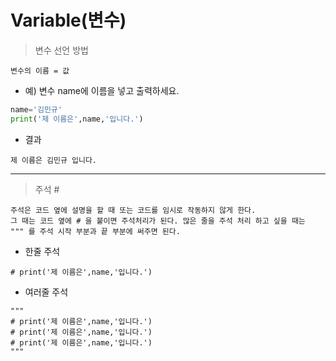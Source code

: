 # Variable(변수)

> 변수 선언 방법
```
변수의 이름 = 값
```

- 예) 변수 name에 이름을 넣고 출력하세요.

```python
name='김민규'
print('제 이름은',name,'입니다.')
```
- 결과
```
제 이름은 김민규 입니다.
```
---------------
> 주석 #
```
주석은 코드 옆에 설명을 할 때 또는 코드를 임시로 작동하지 않게 한다.
그 때는 코드 옆에 # 을 붙이면 주석처리가 된다. 많은 줄을 주석 처리 하고 싶을 때는
""" 를 주석 시작 부분과 끝 부분에 써주면 된다.
```
- 한줄 주석
```
# print('제 이름은',name,'입니다.')
```
- 여러줄 주석
```
"""
# print('제 이름은',name,'입니다.')
# print('제 이름은',name,'입니다.')
# print('제 이름은',name,'입니다.')
"""
```
